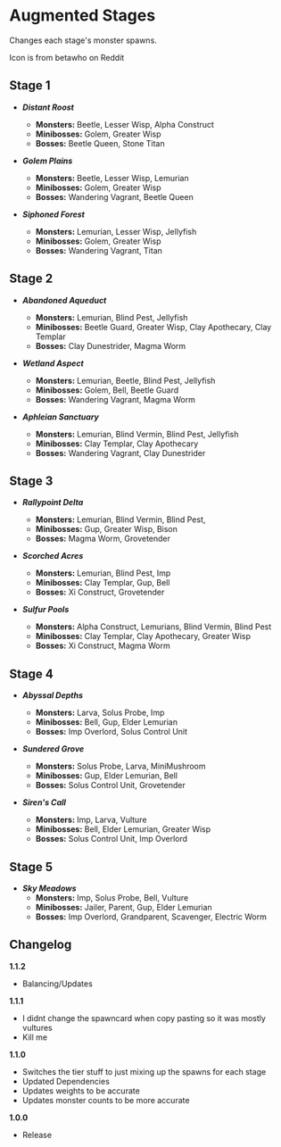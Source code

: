 # Augmented Stages

Changes each stage's monster spawns.

Icon is from betawho on Reddit

## Stage 1
- ***Distant Roost***
  - **Monsters:** Beetle, Lesser Wisp, Alpha Construct
  - **Minibosses:** Golem, Greater Wisp
  - **Bosses:** Beetle Queen, Stone Titan

- ***Golem Plains***
  - **Monsters:** Beetle, Lesser Wisp, Lemurian
  - **Minibosses:** Golem, Greater Wisp
  - **Bosses:** Wandering Vagrant, Beetle Queen

- ***Siphoned Forest***
  - **Monsters:** Lemurian, Lesser Wisp, Jellyfish
  - **Minibosses:** Golem, Greater Wisp
  - **Bosses:** Wandering Vagrant, Titan

## Stage 2
- ***Abandoned Aqueduct***
  - **Monsters:** Lemurian, Blind Pest, Jellyfish
  - **Minibosses:** Beetle Guard, Greater Wisp, Clay Apothecary, Clay Templar
  - **Bosses:** Clay Dunestrider, Magma Worm

- ***Wetland Aspect***
  - **Monsters:** Lemurian, Beetle, Blind Pest, Jellyfish
  - **Minibosses:** Golem, Bell, Beetle Guard
  - **Bosses:** Wandering Vagrant, Magma Worm

- ***Aphleian Sanctuary***
  - **Monsters:** Lemurian, Blind Vermin, Blind Pest, Jellyfish
  - **Minibosses:** Clay Templar, Clay Apothecary
  - **Bosses:** Wandering Vagrant, Clay Dunestrider

## Stage 3
- ***Rallypoint Delta***
  - **Monsters:** Lemurian, Blind Vermin, Blind Pest,
  - **Minibosses:** Gup, Greater Wisp, Bison
  - **Bosses:** Magma Worm, Grovetender

- ***Scorched Acres***
  - **Monsters:** Lemurian, Blind Pest, Imp
  - **Minibosses:** Clay Templar, Gup, Bell
  - **Bosses:** Xi Construct, Grovetender

- ***Sulfur Pools***
  - **Monsters:** Alpha Construct, Lemurians, Blind Vermin, Blind Pest
  - **Minibosses:** Clay Templar, Clay Apothecary, Greater Wisp
  - **Bosses:** Xi Construct, Magma Worm

## Stage 4
- ***Abyssal Depths***
  - **Monsters:** Larva, Solus Probe, Imp
  - **Minibosses:** Bell, Gup, Elder Lemurian
  - **Bosses:** Imp Overlord, Solus Control Unit

- ***Sundered Grove***
  - **Monsters:** Solus Probe, Larva, MiniMushroom
  - **Minibosses:** Gup, Elder Lemurian, Bell
  - **Bosses:** Solus Control Unit, Grovetender

- ***Siren's Call***
  - **Monsters:** Imp, Larva, Vulture
  - **Minibosses:** Bell, Elder Lemurian, Greater Wisp
  - **Bosses:** Solus Control Unit, Imp Overlord

## Stage 5
- ***Sky Meadows***
  - **Monsters:** Imp, Solus Probe, Bell, Vulture
  - **Minibosses:** Jailer, Parent, Gup, Elder Lemurian
  - **Bosses:** Imp Overlord, Grandparent, Scavenger, Electric Worm

## Changelog

**1.1.2**
* Balancing/Updates

**1.1.1**
* I didnt change the spawncard when copy pasting so it was mostly vultures
* Kill me

**1.1.0**
* Switches the tier stuff to just mixing up the spawns for each stage
* Updated Dependencies
* Updates weights to be accurate
* Updates monster counts to be more accurate

**1.0.0**
* Release